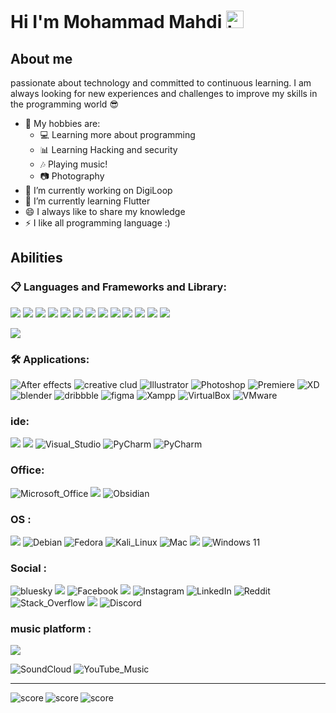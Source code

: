 # Hi I'm Mohammad Mahdi <img src="https://user-images.githubusercontent.com/1303154/88677602-1635ba80-d120-11ea-84d8-d263ba5fc3c0.gif" width="28px" height="28px" alt="hi">

## About me

passionate about technology and committed to continuous learning. I am always looking for new experiences and challenges to improve my skills in the programming world 😎
- 🎸 My hobbies are:
  - 💻 Learning more about programming
  - 📊 Learning Hacking and security
  - 🎶 Playing music!
  - 📷 Photography
- 🔭 I’m currently working on DigiLoop
- 🌱 I’m currently learning Flutter
- 😄 I always like to share my knowledge
- ⚡ I like all programming language :)

## Abilities

### 📋 Languages and Frameworks and Library:

  <a href="https://openai.com/chatgpt/" target="_blank"><img src="https://img.shields.io/badge/chatGPT-74aa9c?style=for-the-badge&logo=openai&logoColor=white" target="_blank"></a>
  <a href="https://en.wikipedia.org/wiki/HTML" target="_blank"><img src="https://img.shields.io/badge/html5-%23E34F26.svg?style=for-the-badge&logo=html5&logoColor=white" target="_blank"></a>
  <a href="https://en.wikipedia.org/wiki/CSS" target="_blank"><img src="https://img.shields.io/badge/css3-%231572B6.svg?style=for-the-badge&logo=css3&logoColor=white" target="_blank"></a>
  <a href="https://getbootstrap.com/" target="_blank"><img src="https://img.shields.io/badge/bootstrap-%238511FA.svg?style=for-the-badge&logo=bootstrap&logoColor=white" target="_blank"></a>
  <a href="https://en.wikipedia.org/wiki/JavaScript" target="_blank"><img src="https://img.shields.io/badge/javascript-%23323330.svg?style=for-the-badge&logo=javascript&logoColor=orange" target="_blank"></a>
  <a href="https://www.chartjs.org/" target="_blank"><img src="https://img.shields.io/badge/chart.js-F5788D.svg?style=for-the-badge&logo=chart.js&logoColor=white" target="_blank"></a>
  <a href="https://git-scm.com/" target="_blank"><img src="https://img.shields.io/badge/git-%23F05033.svg?style=for-the-badge&logo=git&logoColor=white" target="_blank"></a>
  <a href="https://httpd.apache.org/" target="_blank"><img src="https://img.shields.io/badge/Apache-D22128?style=for-the-badge&logo=Apache&logoColor=white" target="_blank"></a>
  <a href="https://en.wikipedia.org/wiki/Markdown" target="_blank"><img src="https://img.shields.io/badge/Markdown-000000?style=for-the-badge&logo=markdown&logoColor=white"></a>
  <a href="https://www.w3schools.com/cs/cs_intro.php" target="_blank"><img src="https://img.shields.io/badge/C%23-239120?style=for-the-badge&logo=csharp&logoColor=white"></a>
  <a href="https://dart.dev/overview" target="_blank"><img src="https://img.shields.io/badge/Dart-0175C2?style=for-the-badge&logo=dart&logoColor=white"></a>
  <a href="https://en.wikipedia.org/wiki/PHP" target="_blank"><img src="https://img.shields.io/badge/PHP-777BB4?style=for-the-badge&logo=php&logoColor=white"></a>
  <a href="https://www.python.org/about/" target="_blank"><img src="https://img.shields.io/badge/Python-FFD43B?style=for-the-badge&logo=python&logoColor=blue"></a>

  <a href="https://flutter.dev/" target="_blank"><img src="https://img.shields.io/badge/Flutter-02569B?style=for-the-badge&logo=flutter&logoColor=white" target="_blank"></a> 
  
### 🛠️ Applications:
  ![After effects](https://img.shields.io/badge/Adobe%20after%20affects-CF96FD?style=for-the-badge&logo=Adobe%20after%20effects&logoColor=393665)
  ![creative clud](https://img.shields.io/badge/Adobe%20Creative%20Cloud-DA1F26?style=for-the-badge&logo=Adobe%20Creative%20Cloud&logoColor=white)
  ![Illustrator](https://img.shields.io/badge/Adobe%20Illustrator-FF9A00?style=for-the-badge&logo=adobe%20illustrator&logoColor=white)
  ![Photoshop](https://img.shields.io/badge/Adobe%20Photoshop-31A8FF?style=for-the-badge&logo=Adobe%20Photoshop&logoColor=black)
  ![Premiere](https://img.shields.io/badge/Adobe%20Premiere%20Pro-9999FF?style=for-the-badge&logo=Adobe%20Premiere%20Pro&logoColor=white)
  ![XD](https://img.shields.io/badge/Adobe%20XD-470137?style=for-the-badge&logo=Adobe%20XD&logoColor=#FF61F6)
  ![blender](https://img.shields.io/badge/blender-%23F5792A.svg?style=for-the-badge&logo=blender&logoColor=white)
  ![dribbble](https://img.shields.io/badge/Dribbble-EA4C89?style=for-the-badge&logo=dribbble&logoColor=white)
  ![figma](https://img.shields.io/badge/Figma-F24E1E?style=for-the-badge&logo=figma&logoColor=white)
  ![Xampp](https://img.shields.io/badge/Xampp-F37623?style=for-the-badge&logo=xampp&logoColor=white)
  ![VirtualBox](https://img.shields.io/badge/VirtualBox-21416b?style=for-the-badge&logo=VirtualBox&logoColor=white)
  ![VMware](https://img.shields.io/badge/VMware-231f20?style=for-the-badge&logo=VMware&logoColor=white)

### ide:
  <a href="https://developer.android.com/studio" target="_blank"><img src="https://img.shields.io/badge/Android_Studio-3DDC84?style=for-the-badge&logo=android-studio&logoColor=white" target="_blank"></a> 
  <a href="https://code.visualstudio.com/" target="_blank"><img src="https://img.shields.io/badge/VSCode-0078D4?style=for-the-badge&logo=visual%20studio%20code&logoColor=white" target="_blank"></a> 
  ![Visual_Studio](https://img.shields.io/badge/Visual_Studio-5C2D91?style=for-the-badge&logo=visual%20studio&logoColor=white)
  ![PyCharm](http://img.shields.io/badge/-PHPStorm-181717?style=for-the-badge&logo=phpstorm&logoColor=white)
  ![PyCharm](https://img.shields.io/badge/PyCharm-000000.svg?&style=for-the-badge&logo=PyCharm&logoColor=white)

### Office:

  ![Microsoft_Office](https://img.shields.io/badge/Microsoft_Office-D83B01?style=for-the-badge&logo=microsoft-office&logoColor=white)
  <a href="https://www.notion.so/" target="_blank"><img src="https://img.shields.io/badge/Notion-000000?style=for-the-badge&logo=notion&logoColor=white" target="_blank"></a> 
  ![Obsidian](https://img.shields.io/badge/Obsidian-483699?style=for-the-badge&logo=Obsidian&logoColor=white)

### OS :

  <a href="https://android.com/" target="_blank"><img src="https://img.shields.io/badge/Android-3DDC84?style=for-the-badge&logo=android&logoColor=white" target="_blank"></a> 
  ![Debian](https://img.shields.io/badge/Debian-A81D33?style=for-the-badge&logo=debian&logoColor=white)
  ![Fedora](https://img.shields.io/badge/Fedora-51A2DA?style=for-the-badge&logo=fedora&logoColor=white)
  ![Kali_Linux](https://img.shields.io/badge/Kali_Linux-557C94?style=for-the-badge&logo=kali-linux&logoColor=white)
  ![Mac](https://img.shields.io/badge/mac%20os-000000?style=for-the-badge&logo=apple&logoColor=white)
  <a href="https://ubuntu.com/" target="_blank"><img src="https://img.shields.io/badge/Ubuntu-E95420?style=for-the-badge&logo=ubuntu&logoColor=white" target="_blank"></a> 
  ![Windows 11](https://img.shields.io/badge/Windows_11-0078d4?style=for-the-badge&logo=windows-11&logoColor=white)

### Social :

  ![bluesky](https://img.shields.io/badge/Bluesky-0285FF?logo=bluesky&logoColor=fff&style=for-the-badge)
  <a href="https://dribbble.com/mmetehrani" target="_blank"><img src="https://img.shields.io/badge/Dribbble-EA4C89?style=for-the-badge&logo=dribbble&logoColor=white" target="_blank"></a> 
  ![Facebook](https://img.shields.io/badge/Facebook-1877F2?style=for-the-badge&logo=facebook&logoColor=white)
  <a href="https://github.com/MMETehrani" target="_blank"><img src="https://img.shields.io/badge/GitHub-100000?style=for-the-badge&logo=github&logoColor=white" target="_blank"></a> 
  ![Instagram](https://img.shields.io/badge/Instagram-E4405F?style=for-the-badge&logo=instagram&logoColor=white)
  ![LinkedIn](https://img.shields.io/badge/LinkedIn-0077B5?style=for-the-badge&logo=linkedin&logoColor=white)
  ![Reddit](https://img.shields.io/badge/Reddit-FF4500?style=for-the-badge&logo=reddit&logoColor=white)
  ![Stack_Overflow](https://img.shields.io/badge/Stack_Overflow-FE7A16?style=for-the-badge&logo=stack-overflow&logoColor=white)
  <a href="https://x.com/MMETehrani" target="_blank"><img src="https://img.shields.io/badge/X-000000?style=for-the-badge&logo=x&logoColor=white" target="_blank"></a> 
  ![Discord](https://img.shields.io/badge/Discord-5865F2?style=for-the-badge&logo=discord&logoColor=white)

### music platform :
   <a href="https://open.spotify.com/user/31vyttyrrzjtjhxji7dg4lfper64" target="_blank"><img src="https://img.shields.io/badge/Spotify-1ED760?&style=for-the-badge&logo=spotify&logoColor=white" target="_blank"></a> 
  
  ![SoundCloud](https://img.shields.io/badge/SoundCloud-FF3300?style=for-the-badge&logo=soundcloud&logoColor=white)
  ![YouTube_Music](https://img.shields.io/badge/YouTube_Music-FF0000?style=for-the-badge&logo=youtube-music&logoColor=white)

---

<img align="left" src="https://github-readme-streak-stats.herokuapp.com/?user=MMETehrani&theme=dracula" alt="score" />
<img align="center" src="https://github-readme-stats.vercel.app/api?username=MMETehrani&amp;show_icons=true&private=true&theme=dracula&hide=prs" alt="score" />
<img align="left" src="https://github-readme-stats.vercel.app/api/top-langs?username=MMETehrani&show_icons=true&locale=en&layout=compact&theme=dracula" alt="score" />


<a align="right" href="https://www.coffeebede.com/mmetehrani"><img class="img-fluid" align="left" style="width:200px;margin-left:1000px" src="https://coffeebede.ir/DashboardTemplateV2/app-assets/images/banner/default-yellow.svg" /></a>
